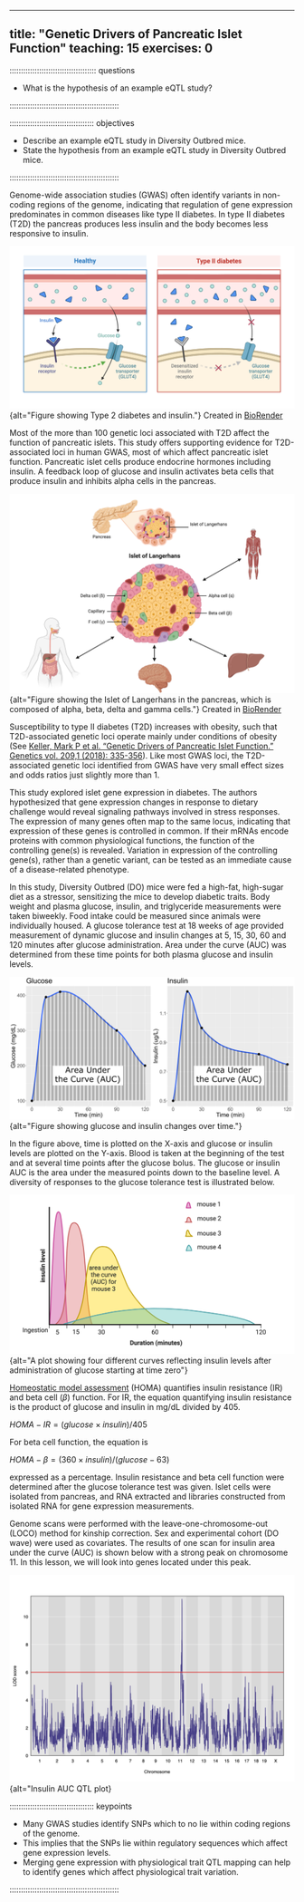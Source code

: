 
---
title: "Genetic Drivers of Pancreatic Islet Function"
teaching: 15
exercises: 0
---

:::::::::::::::::::::::::::::::::::::: questions 

- What is the hypothesis of an example eQTL study?

::::::::::::::::::::::::::::::::::::::::::::::::

::::::::::::::::::::::::::::::::::::: objectives

- Describe an example eQTL study in Diversity Outbred mice.
- State the hypothesis from an example eQTL study in Diversity Outbred mice.

::::::::::::::::::::::::::::::::::::::::::::::::

Genome-wide association studies (GWAS) often identify variants in non-coding 
regions of the genome, indicating that regulation of gene expression 
predominates in common diseases like type II diabetes. In type II diabetes (T2D) 
the pancreas produces less insulin and the body becomes less responsive to 
insulin.

![Insulin resistance in Type 2 diabetes](fig/healthy-vs-T2D.png){alt="Figure showing Type 2 diabetes and insulin."}
Created in [BioRender](https://BioRender.com)


Most of the more than 100 genetic loci associated with T2D affect the function 
of pancreatic islets. This study offers supporting evidence for T2D-associated 
loci in human GWAS, most of which affect pancreatic islet function. Pancreatic 
islet cells produce endocrine hormones including insulin. A feedback loop of 
glucose and insulin activates beta cells that produce insulin and inhibits alpha 
cells in the pancreas.

![Pancreatic islet cells and functions](fig/pancreatic-islet.png){alt="Figure showing the Islet of Langerhans in the pancreas, which is composed of alpha, beta, delta and gamma cells."}
Created in [BioRender](https://BioRender.com)

Susceptibility to type II diabetes (T2D) increases with obesity, such that 
T2D-associated genetic loci operate mainly under conditions of obesity (See 
[Keller, Mark P et al. “Genetic Drivers of Pancreatic Islet Function.” Genetics vol. 209,1 (2018): 335-356](https://www.ncbi.nlm.nih.gov/pmc/articles/PMC5937189/)). Like most GWAS 
loci, the T2D-associated genetic loci identified from GWAS have very small 
effect sizes and odds ratios just slightly more than 1.

This study explored islet gene expression in diabetes. The authors hypothesized 
that gene expression changes in response to dietary challenge would reveal 
signaling pathways involved in stress responses. The expression of many genes
often map to the same locus, indicating that expression of these genes is
controlled in common. If their mRNAs encode proteins with common physiological 
functions, the function of the controlling gene(s) is revealed. Variation in 
expression of the controlling gene(s), rather than a genetic variant, can be 
tested as an immediate cause of a disease-related phenotype.

In this study, Diversity Outbred (DO) mice were fed a high-fat, high-sugar diet 
as a stressor, sensitizing the mice to develop diabetic traits. Body weight and 
plasma glucose, insulin, and triglyceride measurements were taken biweekly. 
Food intake could be measured since animals were individually housed. A glucose 
tolerance test at 18 weeks of age provided measurement of dynamic glucose and 
insulin changes at 5, 15, 30, 60 and 120 minutes after glucose administration. 
Area under the curve (AUC) was determined from these time points for both plasma 
glucose and insulin levels. 

![Glucose and Insulin glucose tolerance test Plots](fig/gtt_auc_example.png){alt="Figure showing glucose and insulin changes over time."}

In the figure above, time is plotted on the X-axis and glucose or insulin levels
are plotted on the Y-axis. Blood is taken at the beginning of the test and at
several time points after the glucose bolus. The glucose or insulin AUC is the 
area under the measured points down to the baseline level. A diversity of 
responses to the glucose tolerance test is illustrated below.

![Insulin curves following glucose tolerance test](fig/insulin-area-under-curve.png){alt="A plot showing four different curves reflecting insulin levels after administration of glucose starting at time zero"}

[Homeostatic model assessment](https://en.wikipedia.org/wiki/Homeostatic_model_assessment)
(HOMA) quantifies insulin resistance (IR) and beta cell ($\beta$) function. For
IR, the equation quantifying insulin resistance is the product of glucose and
insulin in mg/dL divided by 405.

$HOMA-IR = (glucose \times insulin) / 405$

For beta cell function, the equation is 

$HOMA-\beta = (360 \times insulin) / (glucose - 63)$

expressed as a percentage. Insulin resistance and beta cell function were 
determined after the glucose tolerance test was given. Islet cells were isolated 
from pancreas, and RNA extracted and libraries constructed from isolated RNA for 
gene expression measurements.

Genome scans were performed with the leave-one-chromosome-out (LOCO) method for
kinship correction. Sex and experimental cohort (DO wave) were used as 
covariates. The results of one scan for insulin area under the curve (AUC) is 
shown below with a strong peak on chromosome 11. In this lesson, we will look
into genes located under this peak.

![LOD plot for insulin area under the curve](fig/insulin-auc-lod-plot.png){alt="Insulin AUC QTL plot}

::::::::::::::::::::::::::::::::::::: keypoints 

- Many GWAS studies identify SNPs which to no lie within coding regions of the
genome.
- This implies that the SNPs lie within regulatory sequences which affect gene
expression levels.
- Merging gene expression with physiological trait QTL mapping can help to
identify genes which affect physiological trait variation.

::::::::::::::::::::::::::::::::::::::::::::::::
